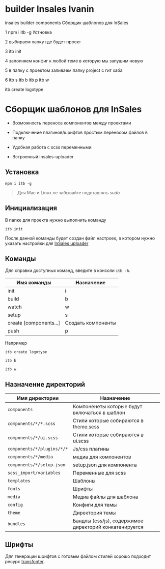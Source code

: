 # builder Insales Ivanin
insales builder components
Сборщик шаблонов для InSales

1 npm i itb -g Устновка

2 выбираем папку где будет проект

3 itb init

4 заполняем конфиг к любой теме в которую мы запушим новую

5 в папку с проектом заливаем папку project с гит хаба

6 itb s
  itb b
  itb p 
  itb w

itb create logotype




# Сборщик шаблонов для InSales

- Возможность переноса компонентов между проектами

- Подключение плагинов/шрифтов простым переносом файлов в папку

- Удобная работа с scss переменными

- Встроенный insales-uploader


## Установка

```
npm i itb -g
```

> Для Mac и Linux не забывайте подставлять *sudo*

## Инициализация

В папке для проекта нужно выполнить команду

```
itb init
```

После данной команды будет создан файл настроек, в котором нужно указать настройки для [InSales uploader](https://github.com/insales/insales-uploader)


## Команды

Для справки доступных команд, введите в консоли `itb -h`.

| Имя команды   | Назначение                                       |
|--------------|--------------------------------------------------|
| init|i |  Инициализировать проект |
| build|b      | Собрать тему |
| watch|w      | Отслеживание изменений |
| setup|s | Установить базовый проект |
| create [components...]  | Создать компоненты   |
| push|p| Отправить тему на сервер |

Например

```
itb create logotype
```

```
itb b
```

```
itb w
```

## Назначение директорий

| Имя директории | Назначение                                    |
|----------------|-----------------------------------------------|
| `components`     | Компоненеты которые будут включаться в шаблон |
| `components/*/*.scss` | Стили которые собираются в theme.scss                                |
| `components/*/ui.scss` | Стили которые собираются в ui.scss                                |
| `components/*/plugins/*/*` | Js/css плагины                                |
| `components/*/media` | медиа для компонентов                                |
| `components/*/setup.json` | setup.json для компонента                                |
| `scss_import/variables`    | Переменные для scss                           |
| `templates`      | Шаблоны                                       |
| `fonts`         | Шрифты                                        |
| `media`          | Медиа файлы для шаблона                       |
| `config`         | Конфиги для темы                              |
| `theme`          | Директория темы                               |
| `bundles`        | Бандлы (css/js), содержимое директорий конкатенируется   |

## Шрифты

Для генерации шрифтов с готовым файлом стилей хорошо подходит ресурс [transfonter](https://transfonter.org/).
